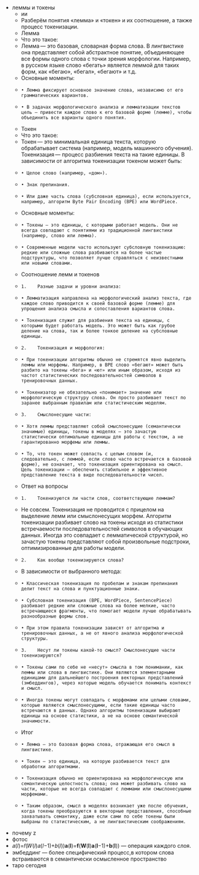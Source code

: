 - леммы и токены
    - ии
    - Разберём понятия «лемма» и «токен» и их соотношение, а также процесс токенизации.
    - Лемма
    - Что это такое:
    - Лемма — это базовая, словарная форма слова. В лингвистике она представляет собой абстрактное понятие, объединяющее все формы одного слова с точки зрения морфологии. Например, в русском языке слово «бегать» является леммой для таких форм, как «бегаю», «бегал», «бегают» и т.д.
    - Основные моменты:
    -     •	Лемма фиксирует основное значение слова, независимо от его грамматических вариантов.
    -     •	В задачах морфологического анализа и лемматизации текстов цель — привести каждое слово к его базовой форме (лемме), чтобы объединить все варианты одного понятия.
    - Токен
    - Что это такое:
    - Токен — это минимальная единица текста, которую обрабатывает система (например, модель машинного обучения). Токенизация — процесс разбиения текста на такие единицы. В зависимости от алгоритма токенизации токеном может быть:
    -     •	Целое слово (например, «дом»).
    -     •	Знак препинания.
    -     •	Или даже часть слова (субсловная единица), если используется, например, алгоритм Byte Pair Encoding (BPE) или WordPiece.
    - Основные моменты:
    -     •	Токены — это единицы, с которыми работает модель. Они не всегда совпадают с понятиями из традиционной лингвистики (например, слово или лемма).
    -     •	Современные модели часто используют субсловную токенизацию: редкие или сложные слова разбиваются на более частые подструктуры, что позволяет лучше справляться с неизвестными или новыми словами.
    - Соотношение лемм и токенов
    -     1.	Разные задачи и уровни анализа:
    -     •	Лемматизация направлена на морфологический анализ текста, где каждое слово приводится к своей базовой форме (лемме) для упрощения анализа смысла и сопоставления вариантов слова.
    -     •	Токенизация служит для разбиения текста на единицы, с которыми будет работать модель. Это может быть как грубое деление на слова, так и более тонкое деление на субсловные единицы.
    -     2.	Токенизация и морфология:
    -     •	При токенизации алгоритмы обычно не стремятся явно выделить леммы или морфемы. Например, в BPE слово «бегают» может быть разбито на токены «бега» и «ют» или иным образом, исходя из частот статистических последовательностей символов в тренировочных данных.
    -     •	Токенизатор не обязательно «понимает» значение или морфологическую структуру слова. Он просто разбивает текст по заранее выбранным правилам или статистическим моделям.
    -     3.	Смыслонесущие части:
    -     •	Хотя леммы представляют собой смыслонесущие (семантически значимые) единицы, токены в моделях — это зачастую статистически оптимальные единицы для работы с текстом, а не гарантированно морфемы или леммы.
    -     •	То, что токен может совпасть с целым словом (и, следовательно, с леммой, если слово часто встречается в базовой форме), не означает, что токенизация ориентирована на смысл. Цель токенизации — обеспечить стабильное и эффективное представление текста в виде последовательности чисел.
    - Ответ на вопросы
    -     1.	Токенизуются ли части слов, соответствующие леммам?
    - Не совсем. Токенизация не проводится с прицелом на выделение лемм или смыслонесущих морфем. Алгоритм токенизации разбивает слово на токены исходя из статистики встречаемости последовательностей символов в обучающих данных. Иногда это совпадает с лемматической структурой, но зачастую токены представляют собой произвольные подстроки, оптимизированные для работы модели.
    -     2.	Как вообще токенизируются слова?
    - В зависимости от выбранного метода:
    -     •	Классическая токенизация по пробелам и знакам препинания делит текст на слова и пунктуационные знаки.
    -     •	Субсловная токенизация (BPE, WordPiece, SentencePiece) разбивает редкие или сложные слова на более мелкие, часто встречающиеся фрагменты, что помогает модели лучше обрабатывать разнообразные формы слов.
    -     •	При этом правила токенизации зависят от алгоритма и тренировочных данных, а не от явного анализа морфологической структуры.
    -     3.	Несут ли токены какой-то смысл? Смыслонесущие части токенизируются?
    -     •	Токены сами по себе не «несут» смысла в том понимании, как леммы или слова в лингвистике. Они являются элементарными единицами для дальнейшего построения векторных представлений (эмбеддингов), через которые модель обучается понимать контекст и смысл.
    -     •	Иногда токены могут совпадать с морфемами или целыми словами, которые являются смыслонесущими, если такие единицы часто встречаются в данных. Однако алгоритмы токенизации выбирают единицы на основе статистики, а не на основе семантической значимости.
    - Итог
    -     •	Лемма — это базовая форма слова, отражающая его смысл в лингвистике.
    -     •	Токен — это единица, на которую разбивается текст для обработки алгоритмами.
    -     •	Токенизация обычно не ориентирована на морфологическую или семантическую целостность слова; она может разбивать слово на части, которые не всегда совпадают с леммами или смыслонесущими морфемами.
    -     •	Таким образом, смысл в моделях возникает уже после обучения, когда токены преобразуются в векторные представления, способные захватывать семантику, даже если сами по себе токены были выбраны по статистическим, а не лингвистическим соображениям.
- почему z
- фотос
- 𝑎(𝑙)=𝑓(𝑊(𝑙)𝑎(𝑙−1)+𝑏(𝑙))__a__(__l__)=__f__(__W__(__l__)__a__(__l__−1)+__b__(__l__)) — операция каждого слоя.
- эмбеддинг — более специфический процесс,в котором слова встраиваются в семантически осмысленное пространство
- таро сегодня
